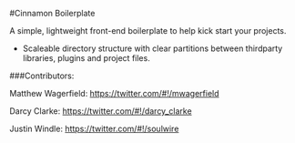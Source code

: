 #Cinnamon Boilerplate

A simple, lightweight front-end boilerplate to help kick start your projects.

* Scaleable directory structure with clear partitions between thirdparty libraries, plugins and project files.

###Contributors:

Matthew Wagerfield: https://twitter.com/#!/mwagerfield

Darcy Clarke: https://twitter.com/#!/darcy_clarke

Justin Windle: https://twitter.com/#!/soulwire